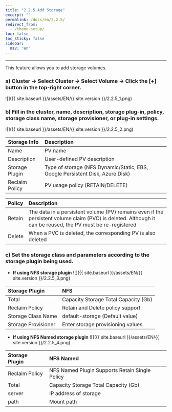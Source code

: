 ```yaml
---
title: "2.2.5 Add Storage"
excerpt: ""
permalink: /docs/en/2.2.5/
redirect_from:
  - /theme-setup/
toc: false
toc_sticky: false
sidebar:
  nav: "en"
---
```



---
This feature allows you to add storage volumes.

### a\) Cluster → Select Cluster → Select Volume → Click the [+] button in the top-right corner.
![]({{ site.baseurl }}/assets/EN/{{ site.version }}/2.2.5_1.png)

### b\) Fill in the cluster, name, description, storage plug-in, policy, storage class name, storage provisioner, or plug-in settings.
![]({{ site.baseurl }}/assets/EN/{{ site.version }}/2.2.5_2.png)

| **Storage Info** | **Description** |
| :--- | :--- |
| Name | PV name |
| Description | User-defined PV description |
| Storage Plugin | Type of storage \(NFS Dynamic/Static, EBS, Google Persistent Disk, Azure Disk\) |
| Reclaim Policy | PV usage policy \(RETAIN/DELETE\) |

| **Policy** | **Description** |
| :--- | :--- |
| Retain | The data in a persistent volume \(PV\) remains even if the persistent volume claim \(PVC\) is deleted. Although it can be reused, the PV must be re-registered |
| Delete | When a PVC is deleted, the corresponding PV is also deleted |

### c\) Set the storage class and parameters according to the storage plugin being used.

* **If using NFS storage plugin**
![]({{ site.baseurl }}/assets/EN/{{ site.version }}/2.2.5_3.png)

| Storage Plugin | **NFS** |
| :--- | :--- |
| Total | Capacity Storage Total Capacity (Gb) |
| Reclaim Policy | Retain and Delete policy support |
| Storage Class Name | default-storage \(Default value\) |
| Storage Provisioner | Enter storage provisioning values |

* **If using NFS Named storage plugin**
![]({{ site.baseurl }}/assets/EN/{{ site.version }}/2.2.5_4.png)

| Storage Plugin | **NFS Named** |
| :--- | :--- |
| Reclaim Policy | NFS Named Plugin Supports Retain Single Policy |
| Total | Capacity Storage Total Capacity (Gb) |
| server | IP address of storage |
| path | Mount path |
